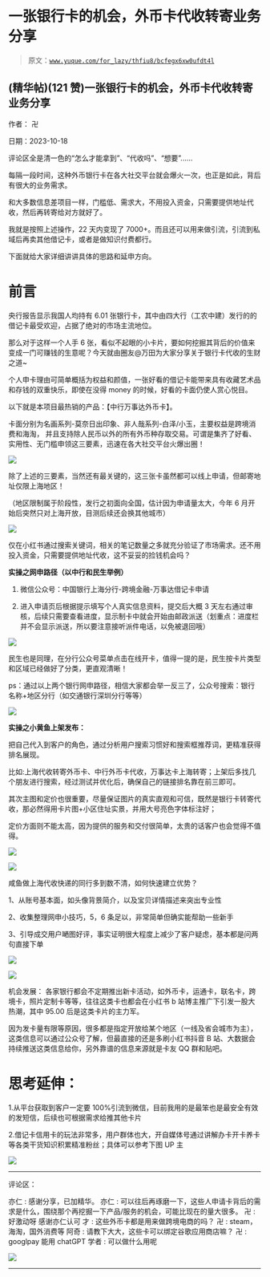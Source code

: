# 一张银行卡的机会，外币卡代收转寄业务分享

> 原文：[`www.yuque.com/for_lazy/thfiu8/bcfegx6xw0ufdt4l`](https://www.yuque.com/for_lazy/thfiu8/bcfegx6xw0ufdt4l)

## (精华帖)(121 赞)一张银行卡的机会，外币卡代收转寄业务分享

作者： 卍

日期：2023-10-18

评论区全是清一色的“怎么才能拿到”、“代收吗”、“想要”......

每隔一段时间，这种外币银行卡在各大社交平台就会爆火一次，也正是如此，背后有很大的业务需求。

和大多数信息差项目一样，门槛低、需求大，不用投入资金，只需要提供地址代收，然后再转寄给对方就好了。

我就是按照上述操作，22 天内变现了 7000+。而且还可以用来做引流，引流到私域后再卖其他借记卡，或者是做知识付费都行。

下面就给大家详细讲讲具体的思路和延申方向。

# 前言

央行报告显示我国人均持有 6.01 张银行卡，其中由四大行（工农中建）发行的的借记卡最受欢迎，占据了绝对的市场主流地位。

那么对于这样一个人手 6 张，看似不起眼的小卡片，要如何挖掘其背后的价值来变成一门可赚钱的生意呢？今天就由圈友@万田为大家分享关于银行卡代收的生财之道~

个人申卡理由可简单概括为权益和颜值，一张好看的借记卡能带来具有收藏艺术品和存钱的双重快乐，即使在没得 money 的时候，好看的卡面仍使人赏心悦目。

以下就是本项目最热销的产品：【中行万事达外币卡】。

卡面分别为名画系列-莫奈日出印象、非人哉系列-白泽/小玉，主要权益是跨境消费和海淘， 并且支持除人民币以外的所有外币种存取交易。可谓是集齐了好看、实用性、无门槛申领这三要素，迅速在各大社交平台火爆出圈！

![](img/1babade4c2a8749c3d185fd273db93a0.png)

除了上述的三要素，当然还有最关键的，这三张卡虽然都可以线上申请，但邮寄地址仅限上海地区！

（地区限制属于阶段性，发行之初面向全国，估计因为申请量太大，今年 6 月开始后突然只对上海开放，目测后续还会换其他城市）

![](img/f06f8b0bf536bf6a49fdbedef833720b.png)

仅在小红书通过搜索关键词，相关的笔记数量之多就充分验证了市场需求。还不用投入资金，只需要提供地址代收，这不妥妥的捡钱机会吗？

**实操之网申路径（以中行和民生举例）**

1.  微信公众号：中国银行上海分行-跨境金融-万事达借记卡申请

1.  进入申请页后根据提示填写个人真实信息资料，提交后大概 3 天左右通过审核，后续只需要查看进度，显示制卡中就会开始由邮政派送（划重点：进度栏并不会显示派送，所以要注意接听派件电话，以免被退回哦）

![](img/9cded03b39ed13aa1852ec5f597dc37a.png)

民生也是同理，在分行公众号菜单点击在线开卡，值得一提的是，民生按卡片类型和区域已经做好了分类，更直观清晰！

ps：通过以上两个银行网申路径，相信大家都会举一反三了，公众号搜索：银行名称+地区分行（如交通银行深圳分行等等）

![](img/228a261174f0980de7ecfc39e233f398.png)

**实操之小黄鱼上架发布：**

把自己代入到客户的角色，通过分析用户搜索习惯好和搜索框推荐词，更精准获得排名展现。

比如:上海代收转寄外币卡、中行外币卡代收，万事达卡上海转寄；上架后多找几个朋友进行搜索，经过测试并优化后，确保自己的链接排名靠在前三即可。

其次主图和定价也很重要，尽量保证图片的真实直观和可信，既然是银行卡转寄代收，那必然得用卡片图+小区住址实景，并用大号亮色字体标注好；

定价方面则不能太高，因为提供的服务和交付很简单，太贵的话客户也会觉得不值得。

![](img/9fd5314c9d56cb7514759a04656e0dbb.png)

![](img/1556aeaee34c001d110384405d7c2b47.png)

咸鱼做上海代收快递的同行多到数不清，如何快速建立优势？

1、从账号基本面，如头像背景简介，以及宝贝详情描述来突出专业性

2、收集整理网申小技巧，5，6 条足以，非常简单但确实能帮助一些新手

3、引导成交用户嗮图好评，事实证明很大程度上减少了客户疑虑，基本都是问两句直接下单

![](img/a4e58d7069a90435957bef105ccfec03.png)

![](img/3dfc7a4a66801ee41be3a33a58d1699d.png)

机会发展： 各家银行都会不定期推出新卡活动，如外币卡，运通卡，联名卡，跨境卡，照片定制卡等等，往往这类卡也都会在小红书 b 站博主推广下引发一股大热潮，其中 95.00 后是这类卡片的主力军。

因为发卡量有限等原因，很多都是指定开放给某个地区（一线及省会城市为主），这类信息可以通过公众号了解，但最直接的还是多刷小红书抖音 B 站、大数据会持续推送这类信息给你，另外靠谱的信息来源就是卡友 QQ 群和贴吧。

# 思考延伸：

1.从平台获取到客户一定要 100%引流到微信，目前我用的是最笨也是最安全有效的发短信，后续也可根据需求给推其他卡片

2.借记卡信用卡的玩法非常多，用户群体也大，开自媒体号通过讲解办卡开卡养卡等各类干货知识积累精准粉丝；具体可以参考下图 UP 主

![](img/134376fd455a6016ac24eb46e60c420d.png)

* * *

评论区：

亦仁 : 感谢分享，已加精华。
亦仁 : 可以往后再琢磨一下，这些人申请卡背后的需求是什么，围绕那个再挖掘一下产品/服务的机会，可能比现在的量大很多。
卍 : 好激动呀 感谢亦仁认可
才 : 这些外币卡都是用来做跨境电商的吗？
卍 : steam，海淘，国外消费等
阿奇 : 请教下大大，这些卡可以绑定谷歌应用商店嘛？
卍 : googlpay 能用
chatGPT 学者 : 可以做什么用呢

![](img/1c37d505930596d12a88ab23e11aa07a.png)

* * *